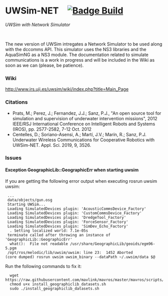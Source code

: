 
# UWSim-NET   [![Badge Build]][Status]

*UWSim with Network Simulator*

<br>



The new version of UWSim intregates a Network Simulator to be used along with the dccomms API. This simulator uses the NS3 libraries and the AquaSimNG as a NS3 module. The documentation related to simulate communications is a work in progress and will be included in the Wiki as soon as we can (please, be patience).

### Wiki
http://www.irs.uji.es/uwsim/wiki/index.php?title=Main_Page

### Citations
- Prats, M.; Perez, J.; Fernandez, J.J.; Sanz, P.J., "An open source tool for simulation and supervision of underwater intervention missions", 2012 IEEE/RSJ International Conference on Intelligent Robots and Systems (IROS), pp. 2577-2582, 7-12 Oct. 2012
- Centelles, D.; Soriano-Asensi, A.; Martí, J.V.; Marín, R.; Sanz, P.J. Underwater Wireless Communications for Cooperative Robotics with UWSim-NET. Appl. Sci. 2019, 9, 3526.

### Issues

#### Exception GeographicLib::GeographicErr when starting uwsim

If you are getting the following error output when executing rosrun uwsim uwsim:
```
 ...
 data/objects/gun.osg
 Starting UWSim...
 Loading SimulatedDevices plugin: 'AcousticCommsDevice_Factory'
 Loading SimulatedDevices plugin: 'CustomCommsDevice_Factory'
 Loading SimulatedDevices plugin: 'DredgeTool_Factory'
 Loading SimulatedDevices plugin: 'ForceSensor_Factory'
 Loading SimulatedDevices plugin: 'SimDev_Echo_Factory'
  . Setting localized world: 7.1e-05s
 terminate called after throwing an instance of 'GeographicLib::GeographicErr'
  what():  File not readable /usr/share/GeographicLib/geoids/egm96-5.pgm
 /opt/ros/melodic/lib/uwsim/uwsim: line 23:  1452 Aborted                 (core dumped) rosrun uwsim uwsim_binary --dataPath ~/.uwsim/data $@
```

Run the following commands to fix it:
```
  wget https://raw.githubusercontent.com/mavlink/mavros/master/mavros/scripts/install_geographiclib_datasets.sh
  chmod u+x install_geographiclib_datasets.sh
  sudo ./install_geographiclib_datasets.sh
```


<!----------------------------------------------------------------------------->

[Badge Build]: http://build.ros.org/job/Mbin_uB64__uwsim__ubuntu_bionic_amd64__binary/badge/icon
[Status]: http://build.ros.org/job/Mbin_uB64__uwsim__ubuntu_bionic_amd64__binary/


